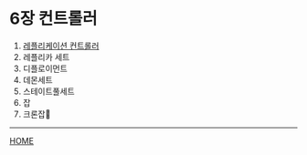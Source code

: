 # 6장 컨트롤러

1. [레플리케이션 컨트롤러](./01.md)
2. 레플리카 세트
3. 디플로이먼트
4. 데몬세트
5. 스테이트풀세트
6. 잡
7. 크론잡

-----
[HOME](../README.md)
